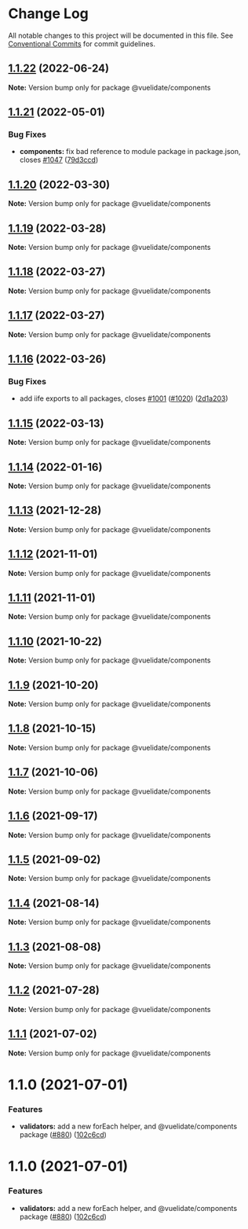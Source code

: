 # Change Log

All notable changes to this project will be documented in this file.
See [Conventional Commits](https://conventionalcommits.org) for commit guidelines.

## [1.1.22](https://github.com/vuelidate/vuelidate/compare/@vuelidate/components@1.1.21...@vuelidate/components@1.1.22) (2022-06-24)

**Note:** Version bump only for package @vuelidate/components





## [1.1.21](https://github.com/vuelidate/vuelidate/compare/@vuelidate/components@1.1.20...@vuelidate/components@1.1.21) (2022-05-01)


### Bug Fixes

* **components:** fix bad reference to module package in package.json, closes [#1047](https://github.com/vuelidate/vuelidate/issues/1047) ([79d3ccd](https://github.com/vuelidate/vuelidate/commit/79d3ccd5cfc5dee136801fb139983e48a16011a6))





## [1.1.20](https://github.com/vuelidate/vuelidate/compare/@vuelidate/components@1.1.19...@vuelidate/components@1.1.20) (2022-03-30)

**Note:** Version bump only for package @vuelidate/components





## [1.1.19](https://github.com/vuelidate/vuelidate/compare/@vuelidate/components@1.1.18...@vuelidate/components@1.1.19) (2022-03-28)

**Note:** Version bump only for package @vuelidate/components





## [1.1.18](https://github.com/vuelidate/vuelidate/compare/@vuelidate/components@1.1.17...@vuelidate/components@1.1.18) (2022-03-27)

**Note:** Version bump only for package @vuelidate/components





## [1.1.17](https://github.com/vuelidate/vuelidate/compare/@vuelidate/components@1.1.16...@vuelidate/components@1.1.17) (2022-03-27)

**Note:** Version bump only for package @vuelidate/components





## [1.1.16](https://github.com/vuelidate/vuelidate/compare/@vuelidate/components@1.1.15...@vuelidate/components@1.1.16) (2022-03-26)


### Bug Fixes

* add iife exports to all packages, closes [#1001](https://github.com/vuelidate/vuelidate/issues/1001) ([#1020](https://github.com/vuelidate/vuelidate/issues/1020)) ([2d1a203](https://github.com/vuelidate/vuelidate/commit/2d1a2034cddc0c473b7bfa1e44ac5601ee2dbce3))





## [1.1.15](https://github.com/vuelidate/vuelidate/compare/@vuelidate/components@1.1.14...@vuelidate/components@1.1.15) (2022-03-13)

**Note:** Version bump only for package @vuelidate/components





## [1.1.14](https://github.com/vuelidate/vuelidate/compare/@vuelidate/components@1.1.13...@vuelidate/components@1.1.14) (2022-01-16)

**Note:** Version bump only for package @vuelidate/components





## [1.1.13](https://github.com/vuelidate/vuelidate/compare/@vuelidate/components@1.1.12...@vuelidate/components@1.1.13) (2021-12-28)

**Note:** Version bump only for package @vuelidate/components





## [1.1.12](https://github.com/vuelidate/vuelidate/compare/@vuelidate/components@1.1.11...@vuelidate/components@1.1.12) (2021-11-01)

**Note:** Version bump only for package @vuelidate/components





## [1.1.11](https://github.com/vuelidate/vuelidate/compare/@vuelidate/components@1.1.10...@vuelidate/components@1.1.11) (2021-11-01)

**Note:** Version bump only for package @vuelidate/components





## [1.1.10](https://github.com/vuelidate/vuelidate/compare/@vuelidate/components@1.1.9...@vuelidate/components@1.1.10) (2021-10-22)

**Note:** Version bump only for package @vuelidate/components





## [1.1.9](https://github.com/vuelidate/vuelidate/compare/@vuelidate/components@1.1.8...@vuelidate/components@1.1.9) (2021-10-20)

**Note:** Version bump only for package @vuelidate/components





## [1.1.8](https://github.com/vuelidate/vuelidate/compare/@vuelidate/components@1.1.7...@vuelidate/components@1.1.8) (2021-10-15)

**Note:** Version bump only for package @vuelidate/components





## [1.1.7](https://github.com/vuelidate/vuelidate/compare/@vuelidate/components@1.1.6...@vuelidate/components@1.1.7) (2021-10-06)

**Note:** Version bump only for package @vuelidate/components





## [1.1.6](https://github.com/vuelidate/vuelidate/compare/@vuelidate/components@1.1.5...@vuelidate/components@1.1.6) (2021-09-17)

**Note:** Version bump only for package @vuelidate/components





## [1.1.5](https://github.com/vuelidate/vuelidate/compare/@vuelidate/components@1.1.4...@vuelidate/components@1.1.5) (2021-09-02)

**Note:** Version bump only for package @vuelidate/components





## [1.1.4](https://github.com/vuelidate/vuelidate/compare/@vuelidate/components@1.1.3...@vuelidate/components@1.1.4) (2021-08-14)

**Note:** Version bump only for package @vuelidate/components





## [1.1.3](https://github.com/vuelidate/vuelidate/compare/@vuelidate/components@1.1.2...@vuelidate/components@1.1.3) (2021-08-08)

**Note:** Version bump only for package @vuelidate/components





## [1.1.2](https://github.com/vuelidate/vuelidate/compare/@vuelidate/components@1.1.1...@vuelidate/components@1.1.2) (2021-07-28)

**Note:** Version bump only for package @vuelidate/components





## [1.1.1](https://github.com/vuelidate/vuelidate/compare/@vuelidate/components@1.1.0...@vuelidate/components@1.1.1) (2021-07-02)

**Note:** Version bump only for package @vuelidate/components





# 1.1.0 (2021-07-01)


### Features

* **validators:** add a new forEach helper, and @vuelidate/components package ([#880](https://github.com/vuelidate/vuelidate/issues/880)) ([102c6cd](https://github.com/vuelidate/vuelidate/commit/102c6cde3deb5ead7da157d00ac7a964ae596a96))





# 1.1.0 (2021-07-01)


### Features

* **validators:** add a new forEach helper, and @vuelidate/components package ([#880](https://github.com/vuelidate/vuelidate/issues/880)) ([102c6cd](https://github.com/vuelidate/vuelidate/commit/102c6cde3deb5ead7da157d00ac7a964ae596a96))
